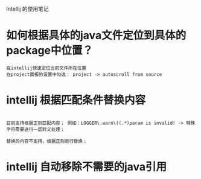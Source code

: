 Intellij 的使用笔记


# 如何根据具体的java文件定位到具体的package中位置？
```text
在intellij快速定位当前文件所在位置
在project面板的设置中勾选： project -> autoscroll from source
```

# intellij 根据匹配条件替换内容
 ```text

目前支持根据正则匹配内容； 例如：LOGGER\.warn\((.*)param is invalid! -> 特殊字符需要进行一层转义处理；

替换的内容不支持，根据正则进行替换；
 ```

# intellij 自动移除不需要的java引用
